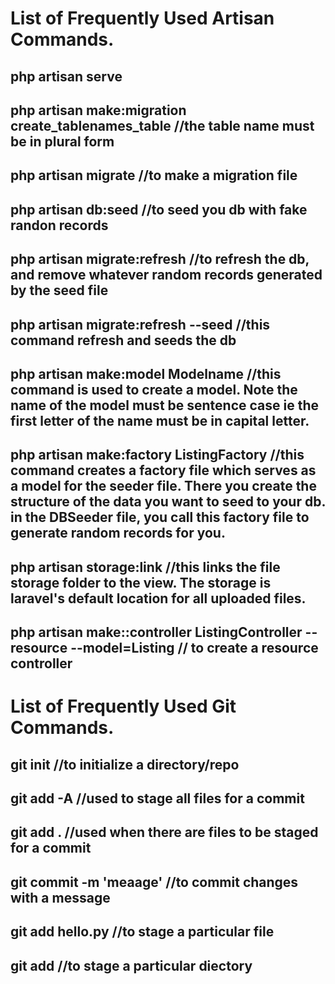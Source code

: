 # List of Frequently Used Artisan Commands.

## php artisan serve
## php artisan make:migration create_tablenames_table //the table name must be in plural form
## php artisan migrate //to make a migration file
## php artisan db:seed //to seed you db with fake randon records
## php artisan migrate:refresh //to refresh the db, and remove whatever random records generated by the seed file
## php artisan migrate:refresh --seed //this command refresh and seeds the db
## php artisan make:model Modelname //this command is used to create a model. Note the name of the model must be sentence case ie the first letter of the name must be in capital letter.
## php artisan make:factory ListingFactory //this command creates a factory file which serves as a model for the seeder file. There you create the structure of the data you want to seed to your db. in the DBSeeder file, you call this factory file to generate random records for you.
## php artisan storage:link //this links the file storage folder to the view. The storage is laravel's default location for all uploaded files. 
## php artisan make::controller ListingController --resource --model=Listing // to create a resource controller


# List of Frequently Used Git Commands.

## git init //to initialize a directory/repo
## git add -A //used to stage all files for a commit
## git add . //used when there are files to be staged for a commit
## git commit -m 'meaage' //to commit changes with a message
## git add hello.py //to stage a particular file
## git add <directory> //to stage a particular diectory